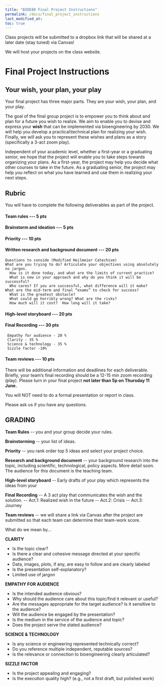 ```yaml
---
title: "BIOE80 Final Project Instructions"
permalink: /docs/final_project_instructions
last_modified_at: 
toc: true
---
```


Class projects will be submitted to a dropbox link that will be shared at a later date (stay tuned) via Canvas! 

We will host your projects on the class website.

# Final Project Instructions

## Your wish, your plan, your play 

Your final project has three major parts.  They are your wish, your plan, and your play.  

The goal of the final group project is to empower you to think about and plan for a future you wish to realize.  We aim to enable you to devise and express your **wish** that can be implemented via bioengineering by 2030.  We will help you develop a practical\technical plan for realizing your wish.  Finally, we will ask you to represent these wishes and plans as a story  (specifically a 3-act zoom play).   

Independent of your academic level, whether a first-year or a graduating senior, we hope that the project will enable you to take steps towards organizing your plans.  As a first-year, the project may help you decide what other courses to take in the future.  As a graduating senior, the project may help you reflect on what you have learned and use them in realizing your next steps.  

## Rubric 
You will have to complete the following deliverables as part of the project.

#### Team rules --- 5 pts
#### Brainstorm and ideation --- 5 pts
#### Priority --- 10 pts
#### Written research and background document  --- 20 pts
	Questions to conside (Modified Heilmeier Catechism)
  	What are you trying to do? Articulate your objectives using absolutely no jargon.
	  How is it done today, and what are the limits of current practice?
	  What is new in your approach and why do you think it will be successful?
	  Who cares? If you are successful, what difference will it make?
  	What are the mid-term and final “exams” to check for success?
	  What is the greatest obstacle?
	  What could go horribly wrong? What are the risks?
	  How much will it cost?  How long will it take?
#### High-level storyboard --- 20 pts 
#### Final Recording  --- 30 pts
	 Empathy for audience - 20 %
	 Clarity - 35 %
	 Science & technology - 35 %
	 Sizzle factor -10%
#### Team reviews --- 10 pts

There will be additional information and deadlines for each deliverable.
Briefly, your team’s final recording should be a 12-15 min zoom recording (play). 
Please turn in your final project **not later than 5p on Thursday 11 June.** 

You will NOT need to do a formal presentation or report in class.   

Please ask us if you have any questions.   

## GRADING

**Team Rules** -- you and your group decide your rules. 

**Brainstorming** -- your list of ideas. 

**Priority** -- you rank order top 5 ideas and select your project choice.  

**Research and background document** -- your background research into the topic, including scientific, technological, policy aspects. More detail soon. The audience for this document is the teaching team. 

**High-level storyboard** -- Early drafts of your play which represents the ideas from your 

**Final Recording** -- A 3 act play that communicates the wish and the solution. 
                    -- Act.1: Realized wish in the future
                    -- Act.2: Crisis 
                    -- Act.3: Journey 
                    
**Team reviews** -- we will share a link via Canvas after the project are submitted so that each team can determine their team-work score.

What do we mean by...

**CLARITY**

- Is the topic clear?
- Is there a clear and cohesive message directed at your specific audience? 
- Data, images, plots, if any, are easy to follow and are clearly labeled 
- Is the presentation self-explanatory?
- Limited use of jargon

**EMPATHY FOR AUDIENCE**

- Is the intended audience obvious?
- Why should the audience care about this topic/find it relevant or useful?
- Are the messages appropriate for the target audience? Is it sensitive to the audience? 
- Will the audience be engaged by the presentation? 
- Is the medium in the service of the audience and topic?
- Does the project serve the stated audience? 

**SCIENCE & TECHNOLOGY**

- Is any science or engineering represented technically correct?
- Do you reference multiple independent, reputable sources? 
- Is the relevance or connection to bioengineering clearly articulated?

**SIZZLE FACTOR**

- Is the project appealing and engaging? 
- Is the execution quality high? (e.g., not a first draft, but polished work)

